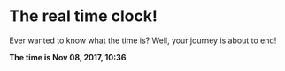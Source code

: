 # The real time clock!

Ever wanted to know what the time is? Well, your journey is about to end!

**The time is Nov 08, 2017, 10:36**